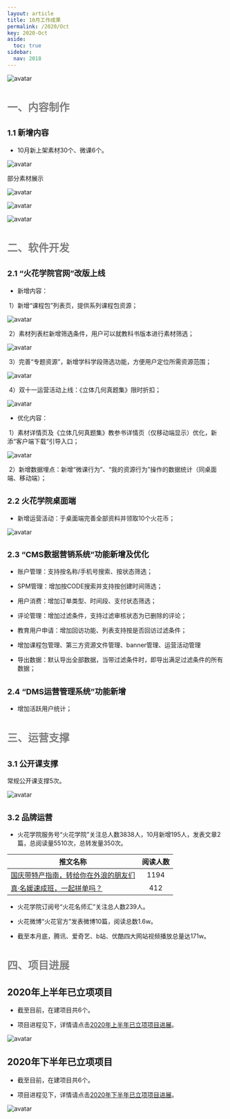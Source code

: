 ```yaml
---
layout: article
title: 10月工作成果
permalink: /2020/Oct
key: 2020-Oct
aside:
  toc: true
sidebar:
  nav: 2018
---
```



<bro/><bro/>

![avatar](images/20201000001.png)

# <font size="5" color="gray">一、内容制作</font>

## <font size="4" >1.1 新增内容</font>

- 10月新上架素材30个、微课6个。

![avatar](images/20201002.png)

部分素材展示

![avatar](images/20201003.png)

![avatar](images/20201004.png)

![avatar](images/20201005.png)

# <font size="5" color="gray">二、软件开发</font>

## <font size="4" >2.1 “火花学院官网”改版上线</font>

- 新增内容：

&nbsp;1）新增“课程包”列表页，提供系列课程包资源；

![avatar](images/20201006.png)

&nbsp;2）素材列表栏新增筛选条件，用户可以就教科书版本进行素材筛选；

![avatar](images/20201007.png)

&nbsp;3）完善“专题资源”，新增学科学段筛选功能，方便用户定位所需资源范围；

![avatar](images/20201009.png)

&nbsp;4）双十一运营活动上线：《立体几何真题集》限时折扣；

![avatar](images/202010010.png)

- 优化内容：

&nbsp;1）素材详情页及《立体几何真题集》教参书详情页（仅移动端显示）优化，新添“客户端下载”引导入口；

![avatar](images/202010008.png)

&nbsp;2）新增数据埋点：新增“微课行为”、“我的资源行为”操作的数据统计（同桌面端、移动端）；

## <font size="4" >2.2 火花学院桌面端</font>

- 新增运营活动：于桌面端完善全部资料并领取10个火花币；

![avatar](images/20201012.png)

## <font size="4" >2.3 “CMS数据营销系统”功能新增及优化</font>

- 账户管理：支持按名称/手机号搜索、按状态筛选；

- SPM管理：增加按CODE搜索并支持按创建时间筛选；

- 用户消费：增加订单类型、时间段、支付状态筛选；

- 评论管理：增加过滤条件，支持过滤审核状态为已删除的评论；

- 教育用户申请：增加回访功能、列表支持按是否回访过滤条件；

- 增加课程包管理、第三方资源文件管理、banner管理、运营活动管理

- 导出数据：默认导出全部数据，当带过滤条件时，即导出满足过滤条件的所有数据；

## <font size="4" >2.4 “DMS运营管理系统”功能新增</font>

- 增加活跃用户统计；

# <font size="5" color="gray">三、运营支撑</font>

## <font size="4" >3.1 公开课支撑</font>

常规公开课支撑5次。

![avatar](images/20201013.png)

## <font size="4" >3.2 品牌运营</font>

- 火花学院服务号“火花学院”关注总人数3838人，10月新增195人，发表文章2篇，总阅读量5510次，总转发量350次。

| 推文名称 |  阅读人数  | 
|-------------|:------:|
[国庆带特产指南，转给你在外浪的朋友们](https://mp.weixin.qq.com/s/S5OTZ-LLbwq5dMXrENegyA)|	1194|
[真·名媛速成班，一起拼单吗？](https://mp.weixin.qq.com/s/2tglqIWu8t0_k2by8SNIlw)|	412|

- 火花学院订阅号“火花名师汇”关注总人数239人。

- 火花微博“火花官方”发表微博10篇，阅读总数1.6w。

- 截至本月底，腾讯、爱奇艺、b站、优酷四大网站视频播放总量达171w。

# <font size="5" color="gray">四、项目进展</font>

## 2020年上半年已立项项目

- 截至目前，在建项目共6个。

- 项目进程见下，详情请点击[2020年上半年已立项项目进展](https://github.com/Xiyue-team/doc_monthlyreport/blob/master/project/2020/Oct.md)。
 
![avatar](images/2020100014.png)

## 2020年下半年已立项项目

- 截至目前，在建项目共6个。

- 项目进程见下，详情请点击[2020年下半年已立项项目进展](https://github.com/Xiyue-team/doc_monthlyreport/blob/master/project/2020/Oct.md)。
 
![avatar](images/202010015.png)


